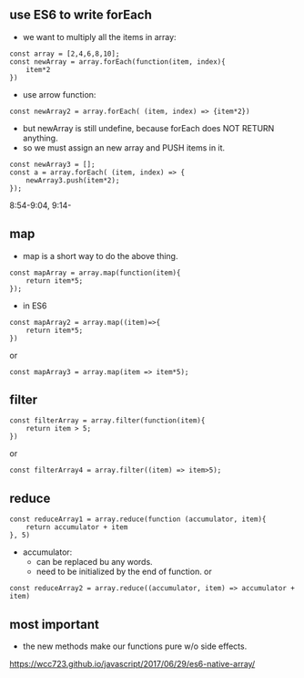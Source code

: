 ## use ES6 to write forEach

- we want to multiply all the items in array:
```
const array = [2,4,6,8,10];
const newArray = array.forEach(function(item, index){
	item*2	
})
```
- use arrow function:
```
const newArray2 = array.forEach( (item, index) => {item*2})
```
- but newArray is still undefine, because forEach does NOT RETURN anything.
- so we must assign an new array and PUSH items in it.
```
const newArray3 = [];
const a = array.forEach( (item, index) => {
	newArray3.push(item*2);
});
```
8:54-9:04, 9:14-

## map
- map is a short way to do the above thing.
```
const mapArray = array.map(function(item){
	return item*5;
});
```
- in ES6
```
const mapArray2 = array.map((item)=>{
	return item*5;
})
```
or
```
const mapArray3 = array.map(item => item*5);
```

## filter
```
const filterArray = array.filter(function(item){
	return item > 5;
})
```
or
```
const filterArray4 = array.filter((item) => item>5);
```

## reduce
```
const reduceArray1 = array.reduce(function (accumulator, item){
	return accumulator + item
}, 5)
```
- accumulator:
  - can be replaced bu any words.
  - need to be initialized by the end of function.
or
```
const reduceArray2 = array.reduce((accumulator, item) => accumulator + item)
```

## most important
- the new methods make our functions pure w/o side effects.


https://wcc723.github.io/javascript/2017/06/29/es6-native-array/


